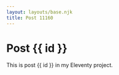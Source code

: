 ```yaml
---
layout: layouts/base.njk
title: Post 11160
---
```


# Post {{ id }}

This is post {{ id }} in my Eleventy project.
